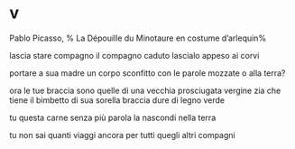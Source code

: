 # v

Pablo Picasso, %
La Dépouille du Minotaure en costume d’arlequin%

lascia stare compagno
il compagno caduto
lascialo appeso
ai corvi

portare a sua madre
un corpo sconfitto
con le parole mozzate
o alla terra?

ora le tue braccia sono quelle
di una vecchia prosciugata vergine zia
che tiene il bimbetto di sua sorella
braccia dure di legno verde

tu questa carne
senza più parola
la nascondi
nella terra

tu non sai quanti viaggi
ancora
per tutti quegli altri
compagni
